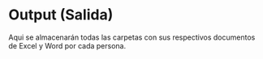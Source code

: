 # Output (Salida)

Aqui se almacenarán todas las carpetas con sus respectivos documentos de Excel y Word por cada persona.